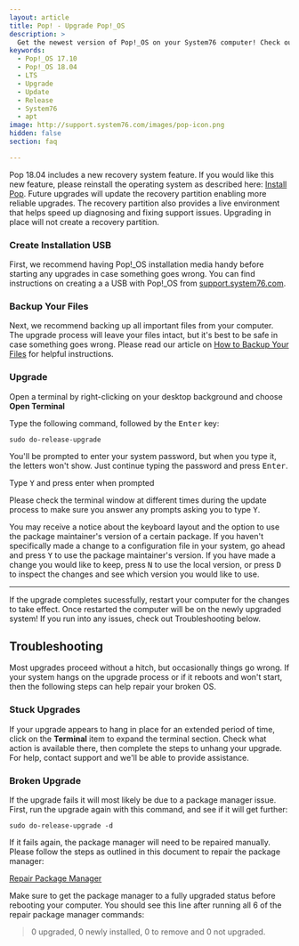 ```yaml
---
layout: article
title: Pop! - Upgrade Pop!_OS
description: >
  Get the newest version of Pop!_OS on your System76 computer! Check out our upgrade directions.
keywords:
  - Pop!_OS 17.10
  - Pop!_OS 18.04
  - LTS
  - Upgrade
  - Update
  - Release
  - System76
  - apt
image: http://support.system76.com/images/pop-icon.png
hidden: false
section: faq

---
```


Pop 18.04 includes a new recovery system feature. If you would like this new feature, please reinstall the operating system as described here: [Install Pop](/articles/install-pop/). Future upgrades will update the recovery partition enabling more reliable upgrades. The recovery partition also provides a live environment that helps speed up diagnosing and fixing support issues. Upgrading in place will not create a recovery partition. 

### Create Installation USB

First, we recommend having Pop!_OS installation media handy before starting any upgrades in case something goes wrong. You can find instructions on creating a a USB with Pop!_OS from [support.system76.com](/articles/live-disk/).

### Backup Your Files

Next, we recommend backing up all important files from your computer. The upgrade process will leave your files intact, but it's best to be safe in case something goes wrong. Please read our article on [How to Backup Your Files](/articles/backup-files/) for helpful instructions.

### Upgrade

Open a terminal by right-clicking on your desktop background and choose **Open Terminal**

Type the following command, followed by the <kbd>Enter</kbd> key:

```
sudo do-release-upgrade 
```

You'll be prompted to enter your system password, but when you type it, the letters won't show. Just continue typing the password and press <kbd>Enter</kbd>.  

Type <kbd>Y</kbd> and press enter when prompted

Please check the terminal window at different times during the update process to make sure you answer any prompts asking you to type <kbd>Y</kbd>.

You may receive a notice about the keyboard layout and the option to use the package maintainer's version of a certain package. If you haven't specifically made a change to a configuration file in your system, go ahead and press <kbd>Y</kbd> to use the package maintainer's version. If you have made a change you would like to keep, press <kbd>N</kbd> to use the local version, or press <kbd>D</kbd> to inspect the changes and see which version you would like to use.

---

If the upgrade completes sucessfully, restart your computer for the changes to take effect.  Once restarted the computer will be on the newly upgraded system! If you run into any issues, check out Troubleshooting below.

## Troubleshooting

Most upgrades proceed without a hitch, but occasionally things go wrong. If your system hangs on the upgrade process or if it reboots and won't start, then the following steps can help repair your broken OS.

### Stuck Upgrades

If your upgrade appears to hang in place for an extended period of time, click on the **Terminal** item to expand the terminal section. Check what action is available there, then complete the steps to unhang your upgrade. For help, contact support and we'll be able to provide assistance.

### Broken Upgrade

If the upgrade fails it will most likely be due to a package manager issue.  First, run the upgrade again with this command, and see if it will get further:

```
sudo do-release-upgrade -d
```

If it fails again, the package manager will need to be repaired manually.  Please follow the steps as outlined in this document to repair the package manager:

[Repair Package Manager](/articles/package-manager/)

Make sure to get the package manager to a fully upgraded status before rebooting your computer.  You should see this line after running all 6 of the repair package manager commands:

> 0 upgraded, 0 newly installed, 0 to remove and 0 not upgraded.
